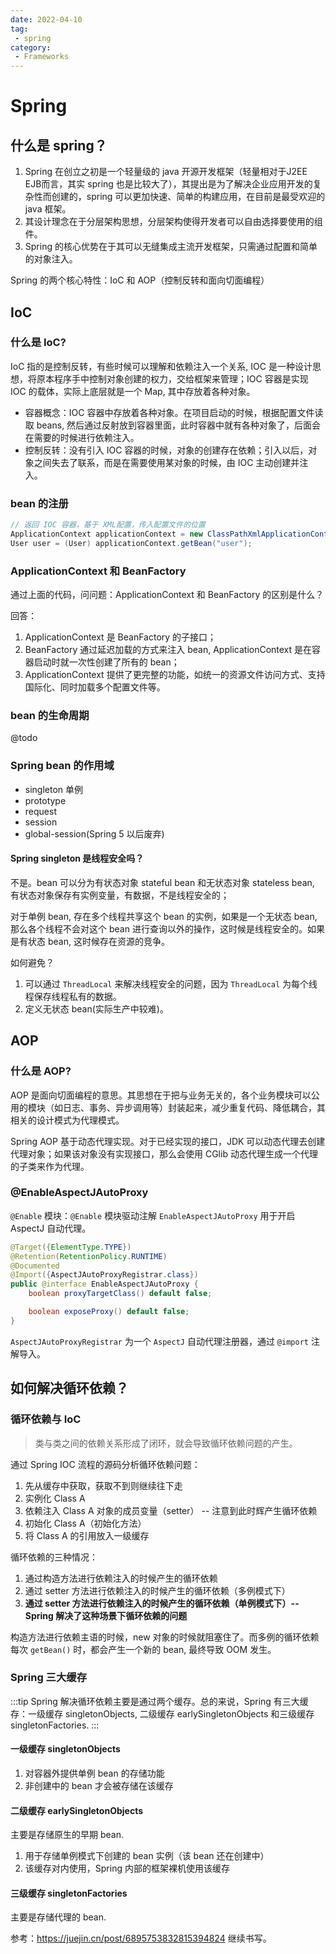 ```yaml
---
date: 2022-04-10
tag:
 - spring 
category:
 - Frameworks
---
```

# Spring

## 什么是 spring？

1. Spring 在创立之初是一个轻量级的 java 开源开发框架（轻量相对于J2EE EJB而言，其实 spring 也是比较大了），其提出是为了解决企业应用开发的复杂性而创建的，spring 可以更加快速、简单的构建应用，在目前是最受欢迎的 java 框架。
2. 其设计理念在于分层架构思想，分层架构使得开发者可以自由选择要使用的组件。
3. Spring 的核心优势在于其可以无缝集成主流开发框架，只需通过配置和简单的对象注入。

Spring 的两个核心特性：IoC 和 AOP（控制反转和面向切面编程）

## IoC

### 什么是 IoC?

IoC 指的是控制反转，有些时候可以理解和依赖注入一个关系, IOC 是一种设计思想，将原本程序手中控制对象创建的权力，交给框架来管理；IOC 容器是实现 IOC 的载体，实际上底层就是一个 Map, 其中存放着各种对象。

- 容器概念：IOC 容器中存放着各种对象。在项目启动的时候，根据配置文件读取 beans, 然后通过反射放到容器里面，此时容器中就有各种对象了，后面会在需要的时候进行依赖注入。
- 控制反转：没有引入 IOC 容器的时候，对象的创建存在依赖；引入以后，对象之间失去了联系，而是在需要使用某对象的时候，由 IOC 主动创建并注入。

### bean 的注册

```java
// 返回 IOC 容器，基于 XML配置，传入配置文件的位置
ApplicationContext applicationContext = new ClassPathXmlApplicationContext("xxx.xml");
User user = (User) applicationContext.getBean("user");
```

### ApplicationContext 和 BeanFactory

通过上面的代码，问问题：ApplicationContext 和 BeanFactory 的区别是什么？

回答：

1. ApplicationContext 是 BeanFactory 的子接口；
2. BeanFactory 通过延迟加载的方式来注入 bean, ApplicationContext 是在容器启动时就一次性创建了所有的 bean；
3. ApplicationContext 提供了更完整的功能，如统一的资源文件访问方式、支持国际化、同时加载多个配置文件等。

### bean 的生命周期

@todo

### Spring bean 的作用域

- singleton 单例
- prototype
- request
- session
- global-session(Spring 5 以后废弃)

#### Spring singleton 是线程安全吗？

不是。bean 可以分为有状态对象 stateful bean 和无状态对象 stateless bean, 有状态对象保存有实例变量，有数据，不是线程安全的；

对于单例 bean, 存在多个线程共享这个 bean 的实例，如果是一个无状态 bean, 那么各个线程不会对这个 bean 进行查询以外的操作，这时候是线程安全的。如果是有状态 bean, 这时候存在资源的竞争。

如何避免？

1. 可以通过 `ThreadLocal` 来解决线程安全的问题，因为 `ThreadLocal` 为每个线程保存线程私有的数据。
2. 定义无状态 bean(实际生产中较难)。

## AOP

### 什么是 AOP?

AOP 是面向切面编程的意思。其思想在于把与业务无关的，各个业务模块可以公用的模块（如日志、事务、异步调用等）封装起来，减少重复代码、降低耦合，其相关的设计模式为代理模式。

Spring AOP 基于动态代理实现。对于已经实现的接口，JDK 可以动态代理去创建代理对象；如果该对象没有实现接口，那么会使用 CGlib 动态代理生成一个代理的子类来作为代理。

### @EnableAspectJAutoProxy

`@Enable` 模块：`@Enable` 模块驱动注解 `EnableAspectJAutoProxy` 用于开启 AspectJ 自动代理。

```java
@Target({ElementType.TYPE})
@Retention(RetentionPolicy.RUNTIME)
@Documented
@Import({AspectJAutoProxyRegistrar.class})
public @interface EnableAspectJAutoProxy {
    boolean proxyTargetClass() default false;

    boolean exposeProxy() default false;
}
```

`AspectJAutoProxyRegistrar` 为一个 `AspectJ` 自动代理注册器，通过 `@import` 注解导入。

## 如何解决循环依赖？

### 循环依赖与 IoC

> 类与类之间的依赖关系形成了闭环，就会导致循环依赖问题的产生。

通过 Spring IOC 流程的源码分析循环依赖问题：

1. 先从缓存中获取，获取不到则继续往下走
2. 实例化 Class A
3. 依赖注入 Class A 对象的成员变量（setter） -- 注意到此时辉产生循环依赖
4. 初始化 Class A（初始化方法）
5. 将 Class A 的引用放入一级缓存

循环依赖的三种情况：

1. 通过构造方法进行依赖注入的时候产生的循环依赖
2. 通过 setter 方法进行依赖注入的时候产生的循环依赖（多例模式下）
3. **通过 setter 方法进行依赖注入的时候产生的循环依赖（单例模式下）-- Spring 解决了这种场景下循环依赖的问题**

构造方法进行依赖主语的时候，new 对象的时候就阻塞住了。而多例的循环依赖每次 `getBean()` 时，都会产生一个新的 bean, 最终导致 OOM 发生。

### Spring 三大缓存

:::tip
Spring 解决循环依赖主要是通过两个缓存。总的来说，Spring 有三大缓存：一级缓存 singletonObjects, 二级缓存 earlySingletonObjects 和三级缓存 singletonFactories.
:::

#### 一级缓存 singletonObjects

1. 对容器外提供单例 bean 的存储功能
2. 非创建中的 bean 才会被存储在该缓存

#### 二级缓存 earlySingletonObjects

主要是存储原生的早期 bean.

1. 用于存储单例模式下创建的 bean 实例（该 bean 还在创建中）
2. 该缓存对内使用，Spring 内部的框架裸机使用该缓存

#### 三级缓存 singletonFactories

主要是存储代理的 bean.


参考：https://juejin.cn/post/6895753832815394824 继续书写。
